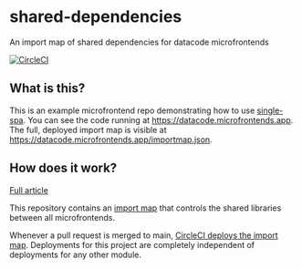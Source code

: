 # shared-dependencies
An import map of shared dependencies for datacode microfrontends

[![CircleCI](https://circleci.com/gh/datacode-microfrontends/shared-dependencies.svg?style=svg)](https://circleci.com/gh/datacode-microfrontends/shared-dependencies)

## What is this?

This is an example microfrontend repo demonstrating how to use [single-spa](https://single-spa.js.org). You can see the code running at https://datacode.microfrontends.app. The full, deployed import map is visible at https://datacode.microfrontends.app/importmap.json.

## How does it work?

[Full article](https://single-spa.js.org/docs/recommended-setup)

This repository contains an [import map](https://github.com/WICG/import-maps/) that controls the shared libraries between all microfrontends.

Whenever a pull request is merged to main, [CircleCI deploys the import map](https://circleci.com/gh/datacode-microfrontends/shared-dependencies). Deployments for this project are completely independent of deployments for any other module.